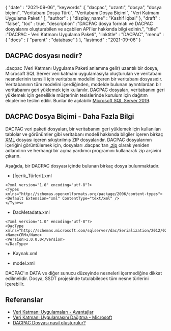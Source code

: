 {
  "date" : "2021-09-06",
  "keywords" :[ "dacpac", "uzantı", "dosya", "dosya biçimi", "Veritabanı Dosya Türü", "Veritabanı Dosya Biçimi", "Veri Katmanı Uygulama Paketi" ],
  "author" : {
    "display_name" : "Kashif Iqbal"
},
  "draft" : "false",
  "toc" : true,
  "description" :"DACPAC dosya formatı ve DACPAC dosyalarını oluşturabilen ve açabilen API'ler hakkında bilgi edinin.",
  "title" :"DACPAC - Veri Katmanı Uygulama Paketi",
  "linktitle" : "DACPAC",
  "menu" : {
    "docs" : {
      "parent" : "database"
}
},
  "lastmod" : "2021-09-06"
}

## DACPAC dosyası nedir?

.dacpac (Veri Katmanı Uygulama Paketi anlamına gelir) uzantılı bir dosya, Microsoft SQL Server veri katmanı uygulamasıyla oluşturulan ve veritabanı nesnelerinin temsili için veritabanı modelini içeren bir veritabanı dosyasıdır. Veritabanının tüm modelini içerdiğinden, modelde bulunan ayrıntılardan bir veritabanını geri yüklemek için kullanılır. DACPAC dosyaları, veritabanını geri yüklemek için genellikle müşterinin tesislerinde kurulum için dağıtım ekiplerine teslim edilir. Bunlar ile açılabilir
[Microsoft SQL Server 2019](https://www.microsoft.com/en-us/sql-server/sql-server-2019).

## DACPAC Dosya Biçimi - Daha Fazla Bilgi

DACPAC veri paketi dosyaları, bir veritabanını geri yüklemek için kullanılan tablolar ve görünümler gibi veritabanı modeli hakkında bilgiler içeren birkaç [XML](/tr/web/xml/) dosyası içeren sıkıştırılmış ZIP dosyalarıdır. DACPAC dosyalarının içeriğini görüntülemek için, dosyaları .dacpac'tan [.zip](/tr/compression/zip/) olarak yeniden adlandırın ve herhangi bir açma yardımcı programını kullanarak zip arşivini çıkarın.

Aşağıda, bir DACPAC dosyası içinde bulunan birkaç dosya bulunmaktadır.

* [İçerik_Türleri].xml
```
<?xml version="1.0" encoding="utf-8"?>
<Types
xmlns="http://schemas.openxmlformats.org/package/2006/content-types">
<Default Extension="xml" ContentType="text/xml" />
</Types>
```
* DacMetadata.xml

```
<?xml version="1.0" encoding="utf-8"?>
<DacType xmlns="http://schemas.microsoft.com/sqlserver/dac/Serialization/2012/02">
<Name>CRM</Name>
<Version>1.0.0.0</Version>
</DacType>
```
* Kaynak.xml

* model.xml

DACPAC'ın DATA ve diğer sunucu düzeyinde nesneleri içermediğine dikkat edilmelidir. Dosya, SSDT projesinde tutulabilecek tüm nesne türlerini içerebilir.

## Referanslar

* [Veri Katmanı Uygulamaları - Avantajlar](https://learn.microsoft.com/en-us/sql/relational-databases/data-tier-applications/data-tier-applications)
* [Veri Katmanı Uygulamasını Dağıtma - Microsoft](https://learn.microsoft.com/en-us/sql/relational-databases/data-tier-applications/deploy-a-data-tier-application)
* [DACPAC Dosyası nasıl oluşturulur?](https://sqlplayer.net/2018/10/how-to-create-dacpac-file/)

